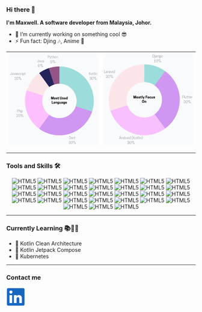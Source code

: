 ### Hi there 👋

**I'm Maxwell. A software developer from Malaysia, Johor.**

- 🔭 I’m currently working on something cool 😎
- ⚡ Fun fact: Djing 🎶, Anime 🥰️

| ![chart1.png](public/images/chart1.png) | ![chart2.png](public/images/chart2.png) |
|-----------------------------------------|-----------------------------------------|

<hr>

### Tools and Skills 🛠️
<div align="center">

![HTML5](https://img.shields.io/badge/AWS-FF9900?style=for-the-badge&logo=amazonaws&logoColor=white)
![HTML5](https://img.shields.io/badge/Android_Studio-green?style=for-the-badge&logo=android&logoColor=white)
![HTML5](https://img.shields.io/badge/bootstrap-7952B3?style=for-the-badge&logo=bootstrap&logoColor=white)
![HTML5](https://img.shields.io/badge/cesium_js-005B00?style=for-the-badge&logo=cesium&logoColor=white)
![HTML5](https://img.shields.io/badge/css-1572B6?style=for-the-badge&logo=css3&logoColor=white)
![HTML5](https://img.shields.io/badge/Django-black?style=for-the-badge&logo=django&logoColor=white)
![HTML5](https://img.shields.io/badge/docker-a9daff?style=for-the-badge&logo=docker&logoColor=white)
![HTML5](https://img.shields.io/badge/Elastic_Search-0378ca?style=for-the-badge&logo=elaticsearch&logoColor=white)
![HTML5](https://img.shields.io/badge/figma-F24E1E?style=for-the-badge&logo=figma&logoColor=white)
![HTML5](https://img.shields.io/badge/flutter-blue?style=for-the-badge&logo=flutter&logoColor=white)
![HTML5](https://img.shields.io/badge/GitHub-100000?style=for-the-badge&logo=github&logoColor=white)
![HTML5](https://img.shields.io/badge/Go-81D8D0?style=for-the-badge&logo=go&logoColor=white)
![HTML5](https://img.shields.io/badge/HTML-E34F26?style=for-the-badge&logo=html5&logoColor=white)
![HTML5](https://img.shields.io/badge/java-white?style=for-the-badge&logo=java&logoColor=white)
![HTML5](https://img.shields.io/badge/JavaScript-F7DF1E?style=for-the-badge&logo=javascript&logoColor=black)
![HTML5](https://img.shields.io/badge/Jetpack_Compose-blue?style=for-the-badge&logo=jetpackcompose&logoColor=white)
![HTML5](https://img.shields.io/badge/jira-0052CC?style=for-the-badge&logo=jira&logoColor=white)
![HTML5](https://img.shields.io/badge/jQuery-0769AD?style=for-the-badge&logo=jquery&logoColor=white)
![HTML5](https://img.shields.io/badge/Laravel-orange?style=for-the-badge&logo=laravel&logoColor=white)
![HTML5](https://img.shields.io/badge/kubernetes-blue?style=for-the-badge&logo=Kubernetes&logoColor=white)
![HTML5](https://img.shields.io/badge/linux_commands-black?style=for-the-badge&logo=windows%20terminal&logoColor=white)
![HTML5](https://img.shields.io/badge/mariadb-003545?style=for-the-badge&logo=mariadb&logoColor=white)
![HTML5](https://img.shields.io/badge/Mysql-2986cc?style=for-the-badge&logo=mysql&logoColor=white)
![HTML5](https://img.shields.io/badge/npm-CB3837?style=for-the-badge&logo=npm&logoColor=white)
![HTML5](https://img.shields.io/badge/php-777BB4?style=for-the-badge&logo=php&logoColor=white)
![HTML5](https://img.shields.io/badge/phpstorm-purple?style=for-the-badge&logo=phpstorm&logoColor=white)
![HTML5](https://img.shields.io/badge/postgresql-336791?style=for-the-badge&logo=postgresql&logoColor=white)
![HTML5](https://img.shields.io/badge/postman-FF6C37?style=for-the-badge&logo=postman&logoColor=white)
![HTML5](https://img.shields.io/badge/python-3776AB?style=for-the-badge&logo=python&logoColor=white)
![HTML5](https://img.shields.io/badge/vs%20code-007ACC?style=for-the-badge&logo=visual%20studio%20code&logoColor=white)
![HTML5](https://img.shields.io/badge/wordpress-21759b?style=for-the-badge&logo=wordpress&logoColor=white)

</div>

<hr>

### Currently Learning 📚📖📝

- 💪 Kotlin Clean Architecture 
- 💪 Kotlin Jetpack Compose
- 💪 Kubernetes

<hr>

### Contact me

[<img src="public/images/linkedin.png" width="50" height="50">](https://www.linkedin.com/in/siang-heng-ang-330265ab/)